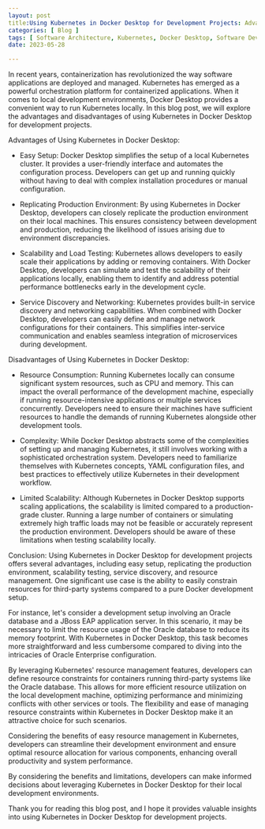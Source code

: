 ```yaml
---
layout: post
title:Using Kubernetes in Docker Desktop for Development Projects: Advantages and Disadvantages
categories: [ Blog ]
tags: [ Software Architecture, Kubernetes, Docker Desktop, Software Development,Cloud]
date: 2023-05-28

---
```


In recent years, containerization has revolutionized the way software applications are deployed and managed. Kubernetes
has emerged as a powerful orchestration platform for containerized applications. When it comes to local development
environments, Docker Desktop provides a convenient way to run Kubernetes locally. In this blog post, we will explore the
advantages and disadvantages of using Kubernetes in Docker Desktop for development projects.

Advantages of Using Kubernetes in Docker Desktop:

* Easy Setup:
  Docker Desktop simplifies the setup of a local Kubernetes cluster. It provides a user-friendly interface and automates
  the configuration process. Developers can get up and running quickly without having to deal with complex installation
  procedures or manual configuration.

* Replicating Production Environment:
  By using Kubernetes in Docker Desktop, developers can closely replicate the production environment on their local
  machines. This ensures consistency between development and production, reducing the likelihood of issues arising due
  to environment discrepancies.

* Scalability and Load Testing:
  Kubernetes allows developers to easily scale their applications by adding or removing containers. With Docker Desktop,
  developers can simulate and test the scalability of their applications locally, enabling them to identify and address
  potential performance bottlenecks early in the development cycle.

* Service Discovery and Networking:
  Kubernetes provides built-in service discovery and networking capabilities. When combined with Docker Desktop,
  developers can easily define and manage network configurations for their containers. This simplifies inter-service
  communication and enables seamless integration of microservices during development.

Disadvantages of Using Kubernetes in Docker Desktop:

* Resource Consumption:
  Running Kubernetes locally can consume significant system resources, such as CPU and memory. This can impact the
  overall performance of the development machine, especially if running resource-intensive applications or multiple
  services concurrently. Developers need to ensure their machines have sufficient resources to handle the demands of
  running Kubernetes alongside other development tools.

* Complexity:
  While Docker Desktop abstracts some of the complexities of setting up and managing Kubernetes, it still involves
  working with a sophisticated orchestration system. Developers need to familiarize themselves with Kubernetes concepts,
  YAML configuration files, and best practices to effectively utilize Kubernetes in their development workflow.

* Limited Scalability:
  Although Kubernetes in Docker Desktop supports scaling applications, the scalability is limited compared to a
  production-grade cluster. Running a large number of containers or simulating extremely high traffic loads may not be
  feasible or accurately represent the production environment. Developers should be aware of these limitations when
  testing scalability locally.

Conclusion:
Using Kubernetes in Docker Desktop for development projects offers several advantages, including easy setup, replicating
the production environment, scalability testing, service discovery, and resource management. One significant use case is
the ability to easily constrain resources for third-party systems compared to a pure Docker development setup.

For instance, let's consider a development setup involving an Oracle database and a JBoss EAP application server. In
this scenario, it may be necessary to limit the resource usage of the Oracle database to reduce its memory footprint.
With Kubernetes in Docker Desktop, this task becomes more straightforward and less cumbersome compared to diving into
the intricacies of Oracle Enterprise configuration.

By leveraging Kubernetes' resource management features, developers can define resource constraints for containers
running third-party systems like the Oracle database. This allows for more efficient resource utilization on the local
development machine, optimizing performance and minimizing conflicts with other services or tools. The flexibility and
ease of managing resource constraints within Kubernetes in Docker Desktop make it an attractive choice for such
scenarios.

Considering the benefits of easy resource management in Kubernetes, developers can streamline their development
environment and ensure optimal resource allocation for various components, enhancing overall productivity and system
performance.

By considering the benefits and limitations, developers can make informed decisions about leveraging Kubernetes in
Docker Desktop for their local development environments.

Thank you for reading this blog post, and I hope it provides valuable insights into using Kubernetes in Docker Desktop
for development projects.
